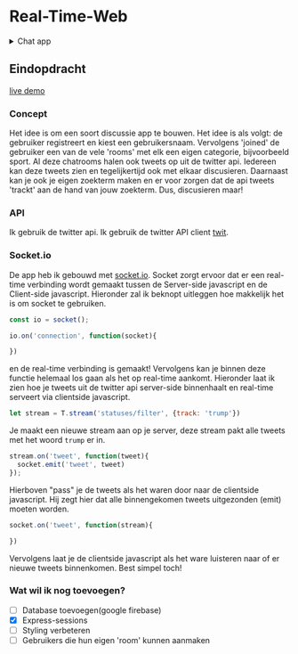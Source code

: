 # Real-Time-Web

<details>
  <summary> Chat app</summary>
  In week 1 was het de bedoeling een chat app te bouwen. Dit is goed gelukt en ik heb hierbij een basis gelegd voor mijn Eindopdracht.
</details>

## Eindopdracht
[live demo](https://final-assignment-rdltooqnwb.now.sh/login)

### Concept
Het idee is om een soort discussie app te bouwen. Het idee is als volgt: de gebruiker registreert en kiest een gebruikersnaam. Vervolgens 'joined' de gebruiker een van de vele 'rooms' met elk een eigen categorie, bijvoorbeeld sport. Al deze chatrooms halen ook tweets op uit de twitter api. Iedereen kan deze tweets zien en tegelijkertijd ook met elkaar discusieren. Daarnaast kan je ook je eigen zoekterm maken en er voor zorgen dat de api tweets 'trackt' aan de hand van jouw zoekterm. Dus, discusieren maar!

### API
Ik gebruik de twitter api. Ik gebruik de twitter API client [twit](https://www.npmjs.com/package/twit).

### Socket.io
De app heb ik gebouwd met [socket.io](https://socket.io/). Socket zorgt ervoor dat er een real-time verbinding wordt gemaakt tussen de Server-side javascript en de Client-side javascript. Hieronder zal ik beknopt uitleggen hoe makkelijk het is om socket te gebruiken.

```js
const io = socket();

io.on('connection', function(socket){

})
```
en de real-time verbinding is gemaakt! Vervolgens kan je binnen deze functie helemaal los gaan als het op real-time aankomt. Hieronder laat ik zien hoe je tweets uit de twitter api server-side binnenhaalt en real-time serveert via clientside javascript.


```js
let stream = T.stream('statuses/filter', {track: 'trump'})
```
Je maakt een nieuwe stream aan op je server, deze stream pakt alle tweets met het woord `trump` er in.

```js
stream.on('tweet', function(tweet){
  socket.emit('tweet', tweet)
});
```
Hierboven "pass" je de tweets als het waren door naar de clientside javascript. Hij zegt hier dat alle binnengekomen tweets uitgezonden (emit) moeten worden.
```js
socket.on('tweet', function(stream){

})
```
Vervolgens laat je de clientside javascript als het ware luisteren naar of er nieuwe tweets binnenkomen. Best simpel toch!

### Wat wil ik nog toevoegen?
- [ ] Database toevoegen(google firebase)
- [x] Express-sessions
- [ ] Styling verbeteren
- [ ] Gebruikers die hun eigen 'room' kunnen aanmaken
